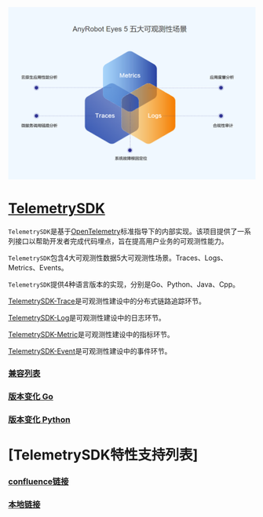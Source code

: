 ![LOGO](./images/TelemetrySDK.png)

# [TelemetrySDK](https://devops.aishu.cn/AISHUDevOps/AnyRobot/_git/Eyes_Docs?path=%2F%E5%8F%AF%E8%A7%82%E6%B5%8B%E6%80%A7%E5%BC%80%E5%8F%91%E8%80%85%E6%8C%87%E5%8D%97%2FTelemetrySDK%E5%BC%80%E5%8F%91%E8%80%85%E6%8C%87%E5%8D%97%2FTrace%2FGo&version=GBdevelop)

`TelemetrySDK`是基于[OpenTelemetry](https://opentelemetry.io/)标准指导下的内部实现。该项目提供了一系列接口以帮助开发者完成代码埋点，旨在提高用户业务的可观测性能力。

`TelemetrySDK`包含4大可观测性数据5大可观测性场景。Traces、Logs、Metrics、Events。

`TelemetrySDK`提供4种语言版本的实现，分别是Go、Python、Java、Cpp。

[TelemetrySDK-Trace](./Trace/Go/README.md)是可观测性建设中的分布式链路追踪环节。

[TelemetrySDK-Log](./Log/Go/README.md)是可观测性建设中的日志环节。

[TelemetrySDK-Metric](./Metric/Go/README.md)是可观测性建设中的指标环节。

[TelemetrySDK-Event](./Event/Go/README.md)是可观测性建设中的事件环节。

### [兼容列表](./docs/compatibility.md)

### [版本变化 Go](./docs/change_log_go.md)

### [版本变化 Python](./docs/change_log_python.md)

# [TelemetrySDK特性支持列表]
### [confluence链接](https://confluence.aishu.cn/pages/resumedraft.action?draftId=178130715&draftShareId=b66f2911-c783-4567-8e81-b4386570d2d8&)
### [本地链接](./docs/Feature_Support_List.md)